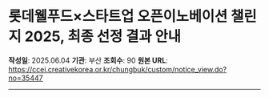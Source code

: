 # 롯데웰푸드×스타트업 오픈이노베이션 챌린지 2025, 최종 선정 결과 안내

**작성일**: 2025.06.04
**기관**: 부산
**조회수**: 90
**원본 URL**: https://ccei.creativekorea.or.kr/chungbuk/custom/notice_view.do?no=35447

---


